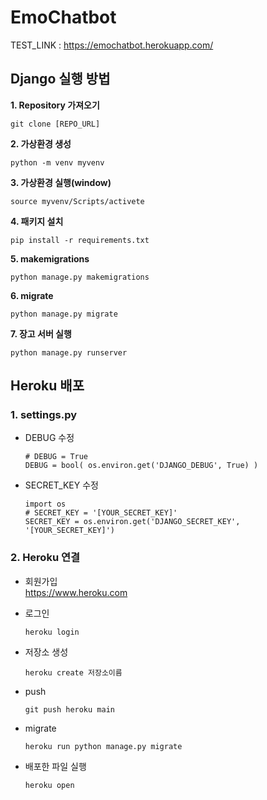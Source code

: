 # EmoChatbot
TEST_LINK : https://emochatbot.herokuapp.com/


## Django 실행 방법
**1. Repository 가져오기**
  ```
  git clone [REPO_URL]
   ```

**2. 가상환경 생성**
  ```
  python -m venv myvenv
  ```

**3. 가상환경 실행(window)** 
  ```
  source myvenv/Scripts/activete
  ```

**4. 패키지 설치**
  ```
  pip install -r requirements.txt
  ```

**5. makemigrations**
  ```
  python manage.py makemigrations
  ```

**6. migrate**
  ```
  python manage.py migrate
  ```

**7. 장고 서버 실행**
  ```
  python manage.py runserver
  ```


## Heroku 배포
### 1. settings.py
- DEBUG 수정
  ```
  # DEBUG = True 
  DEBUG = bool( os.environ.get('DJANGO_DEBUG', True) )
  ```

- SECRET_KEY 수정
  ```
  import os 
  # SECRET_KEY = '[YOUR_SECRET_KEY]'
  SECRET_KEY = os.environ.get('DJANGO_SECRET_KEY', '[YOUR_SECRET_KEY]')
  ```



### 2. Heroku 연결
- 회원가입  
  https://www.heroku.com

- 로그인
  ```
  heroku login
  ```  

- 저장소 생성
  ```
  heroku create 저장소이름
  ```

- push
  ```
  git push heroku main
  ```
  
- migrate
  ```
  heroku run python manage.py migrate
  ```

- 배포한 파일 실행
  ```
  heroku open
  ```
